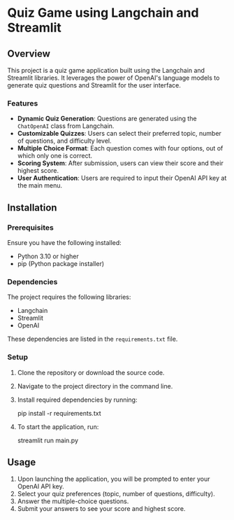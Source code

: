 # Quiz Game using Langchain and Streamlit

## Overview
This project is a quiz game application built using the Langchain and Streamlit libraries. It leverages the power of OpenAI's language models to generate quiz questions and Streamlit for the user interface.

### Features
- **Dynamic Quiz Generation**: Questions are generated using the `ChatOpenAI` class from Langchain.
- **Customizable Quizzes**: Users can select their preferred topic, number of questions, and difficulty level.
- **Multiple Choice Format**: Each question comes with four options, out of which only one is correct.
- **Scoring System**: After submission, users can view their score and their highest score.
- **User Authentication**: Users are required to input their OpenAI API key at the main menu.

## Installation

### Prerequisites
Ensure you have the following installed:
- Python 3.10 or higher
- pip (Python package installer)

### Dependencies
The project requires the following libraries:
- Langchain
- Streamlit
- OpenAI

These dependencies are listed in the `requirements.txt` file.

### Setup
1. Clone the repository or download the source code.
2. Navigate to the project directory in the command line.
3. Install required dependencies by running:

    pip install -r requirements.txt
4. To start the application, run:

    streamlit run main.py

## Usage
1. Upon launching the application, you will be prompted to enter your OpenAI API key.
2. Select your quiz preferences (topic, number of questions, difficulty).
3. Answer the multiple-choice questions.
4. Submit your answers to see your score and highest score.

